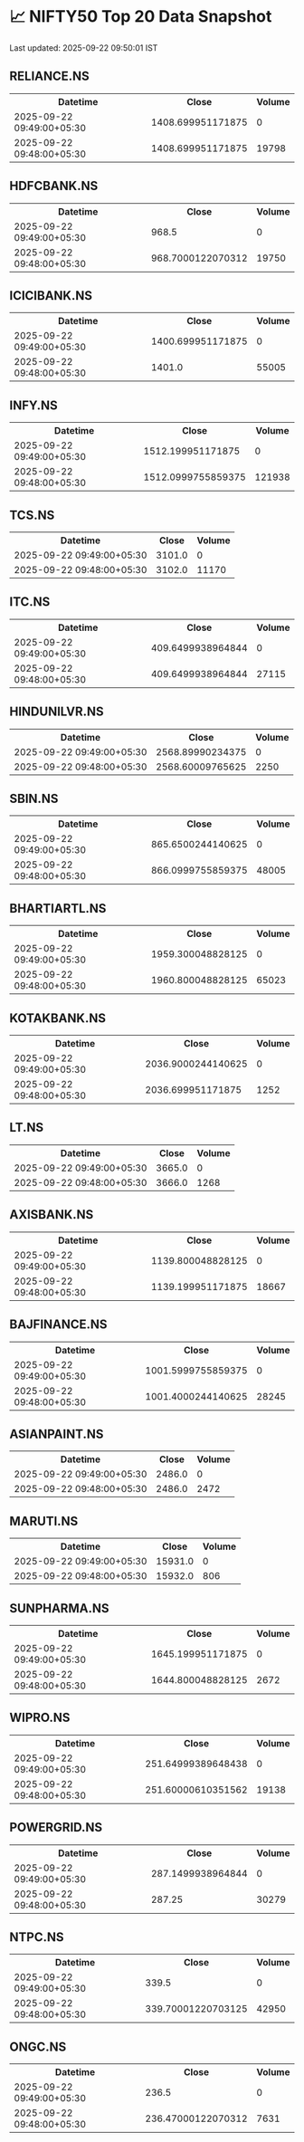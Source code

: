 # 📈 NIFTY50 Top 20 Data Snapshot

Last updated: 2025-09-22 09:50:01 IST

## RELIANCE.NS

<table>
  <tr><th>Datetime</th><th>Close</th><th>Volume</th></tr>
  <tr><td>2025-09-22 09:49:00+05:30</td><td>1408.699951171875</td><td>0</td></tr>
  <tr><td>2025-09-22 09:48:00+05:30</td><td>1408.699951171875</td><td>19798</td></tr>
</table>

## HDFCBANK.NS

<table>
  <tr><th>Datetime</th><th>Close</th><th>Volume</th></tr>
  <tr><td>2025-09-22 09:49:00+05:30</td><td>968.5</td><td>0</td></tr>
  <tr><td>2025-09-22 09:48:00+05:30</td><td>968.7000122070312</td><td>19750</td></tr>
</table>

## ICICIBANK.NS

<table>
  <tr><th>Datetime</th><th>Close</th><th>Volume</th></tr>
  <tr><td>2025-09-22 09:49:00+05:30</td><td>1400.699951171875</td><td>0</td></tr>
  <tr><td>2025-09-22 09:48:00+05:30</td><td>1401.0</td><td>55005</td></tr>
</table>

## INFY.NS

<table>
  <tr><th>Datetime</th><th>Close</th><th>Volume</th></tr>
  <tr><td>2025-09-22 09:49:00+05:30</td><td>1512.199951171875</td><td>0</td></tr>
  <tr><td>2025-09-22 09:48:00+05:30</td><td>1512.0999755859375</td><td>121938</td></tr>
</table>

## TCS.NS

<table>
  <tr><th>Datetime</th><th>Close</th><th>Volume</th></tr>
  <tr><td>2025-09-22 09:49:00+05:30</td><td>3101.0</td><td>0</td></tr>
  <tr><td>2025-09-22 09:48:00+05:30</td><td>3102.0</td><td>11170</td></tr>
</table>

## ITC.NS

<table>
  <tr><th>Datetime</th><th>Close</th><th>Volume</th></tr>
  <tr><td>2025-09-22 09:49:00+05:30</td><td>409.6499938964844</td><td>0</td></tr>
  <tr><td>2025-09-22 09:48:00+05:30</td><td>409.6499938964844</td><td>27115</td></tr>
</table>

## HINDUNILVR.NS

<table>
  <tr><th>Datetime</th><th>Close</th><th>Volume</th></tr>
  <tr><td>2025-09-22 09:49:00+05:30</td><td>2568.89990234375</td><td>0</td></tr>
  <tr><td>2025-09-22 09:48:00+05:30</td><td>2568.60009765625</td><td>2250</td></tr>
</table>

## SBIN.NS

<table>
  <tr><th>Datetime</th><th>Close</th><th>Volume</th></tr>
  <tr><td>2025-09-22 09:49:00+05:30</td><td>865.6500244140625</td><td>0</td></tr>
  <tr><td>2025-09-22 09:48:00+05:30</td><td>866.0999755859375</td><td>48005</td></tr>
</table>

## BHARTIARTL.NS

<table>
  <tr><th>Datetime</th><th>Close</th><th>Volume</th></tr>
  <tr><td>2025-09-22 09:49:00+05:30</td><td>1959.300048828125</td><td>0</td></tr>
  <tr><td>2025-09-22 09:48:00+05:30</td><td>1960.800048828125</td><td>65023</td></tr>
</table>

## KOTAKBANK.NS

<table>
  <tr><th>Datetime</th><th>Close</th><th>Volume</th></tr>
  <tr><td>2025-09-22 09:49:00+05:30</td><td>2036.9000244140625</td><td>0</td></tr>
  <tr><td>2025-09-22 09:48:00+05:30</td><td>2036.699951171875</td><td>1252</td></tr>
</table>

## LT.NS

<table>
  <tr><th>Datetime</th><th>Close</th><th>Volume</th></tr>
  <tr><td>2025-09-22 09:49:00+05:30</td><td>3665.0</td><td>0</td></tr>
  <tr><td>2025-09-22 09:48:00+05:30</td><td>3666.0</td><td>1268</td></tr>
</table>

## AXISBANK.NS

<table>
  <tr><th>Datetime</th><th>Close</th><th>Volume</th></tr>
  <tr><td>2025-09-22 09:49:00+05:30</td><td>1139.800048828125</td><td>0</td></tr>
  <tr><td>2025-09-22 09:48:00+05:30</td><td>1139.199951171875</td><td>18667</td></tr>
</table>

## BAJFINANCE.NS

<table>
  <tr><th>Datetime</th><th>Close</th><th>Volume</th></tr>
  <tr><td>2025-09-22 09:49:00+05:30</td><td>1001.5999755859375</td><td>0</td></tr>
  <tr><td>2025-09-22 09:48:00+05:30</td><td>1001.4000244140625</td><td>28245</td></tr>
</table>

## ASIANPAINT.NS

<table>
  <tr><th>Datetime</th><th>Close</th><th>Volume</th></tr>
  <tr><td>2025-09-22 09:49:00+05:30</td><td>2486.0</td><td>0</td></tr>
  <tr><td>2025-09-22 09:48:00+05:30</td><td>2486.0</td><td>2472</td></tr>
</table>

## MARUTI.NS

<table>
  <tr><th>Datetime</th><th>Close</th><th>Volume</th></tr>
  <tr><td>2025-09-22 09:49:00+05:30</td><td>15931.0</td><td>0</td></tr>
  <tr><td>2025-09-22 09:48:00+05:30</td><td>15932.0</td><td>806</td></tr>
</table>

## SUNPHARMA.NS

<table>
  <tr><th>Datetime</th><th>Close</th><th>Volume</th></tr>
  <tr><td>2025-09-22 09:49:00+05:30</td><td>1645.199951171875</td><td>0</td></tr>
  <tr><td>2025-09-22 09:48:00+05:30</td><td>1644.800048828125</td><td>2672</td></tr>
</table>

## WIPRO.NS

<table>
  <tr><th>Datetime</th><th>Close</th><th>Volume</th></tr>
  <tr><td>2025-09-22 09:49:00+05:30</td><td>251.64999389648438</td><td>0</td></tr>
  <tr><td>2025-09-22 09:48:00+05:30</td><td>251.60000610351562</td><td>19138</td></tr>
</table>

## POWERGRID.NS

<table>
  <tr><th>Datetime</th><th>Close</th><th>Volume</th></tr>
  <tr><td>2025-09-22 09:49:00+05:30</td><td>287.1499938964844</td><td>0</td></tr>
  <tr><td>2025-09-22 09:48:00+05:30</td><td>287.25</td><td>30279</td></tr>
</table>

## NTPC.NS

<table>
  <tr><th>Datetime</th><th>Close</th><th>Volume</th></tr>
  <tr><td>2025-09-22 09:49:00+05:30</td><td>339.5</td><td>0</td></tr>
  <tr><td>2025-09-22 09:48:00+05:30</td><td>339.70001220703125</td><td>42950</td></tr>
</table>

## ONGC.NS

<table>
  <tr><th>Datetime</th><th>Close</th><th>Volume</th></tr>
  <tr><td>2025-09-22 09:49:00+05:30</td><td>236.5</td><td>0</td></tr>
  <tr><td>2025-09-22 09:48:00+05:30</td><td>236.47000122070312</td><td>7631</td></tr>
</table>

